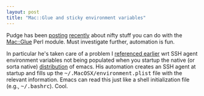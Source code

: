 ```yaml
---
layout: post
title: "Mac::Glue and sticky environment variables"
---
```




Pudge has been <a href="http://use.perl.org/~pudge/journal/15885">posting</a> <a href="http://use.perl.org/~pudge/journal/15894">recently</a> about nifty stuff you can do with the <a href="http://search.cpan.org/~cnandor/Mac-Glue-1.15/">Mac::Glue</a> Perl module. Must investigate further, automation is fun.

<p>In particular he's taken care of a problem I <a href="/2003/11/17/getting_xemacs_working_with_panther_on_the_albook.html">referenced earlier</a> wrt SSH agent environment variables not being populated when you startup the native (or sorta native) <a href="http://members.shaw.ca/akochoi-emacs/">distribution</a> of emacs. His automation creates an SSH agent at startup and fills up the <tt>~/.MacOSX/environment.plist</tt> file with the relevant information. Emacs can read this just like a shell initialization file (e.g., <tt>~/.bashrc</tt>). Cool.</p> 


